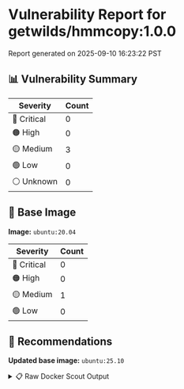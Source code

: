 # Vulnerability Report for getwilds/hmmcopy:1.0.0

Report generated on 2025-09-10 16:23:22 PST

## 📊 Vulnerability Summary

| Severity | Count |
|----------|-------|
| 🔴 Critical | 0 |
| 🟠 High | 0 |
| 🟡 Medium | 3 |
| 🟢 Low | 0 |
| ⚪ Unknown | 0 |

## 🐳 Base Image

**Image:** `ubuntu:20.04`

| Severity | Count |
|----------|-------|
| 🔴 Critical | 0 |
| 🟠 High | 0 |
| 🟡 Medium | 1 |
| 🟢 Low | 0 |

## 🔄 Recommendations

**Updated base image:** `ubuntu:25.10`

<details>
<summary>📋 Raw Docker Scout Output</summary>

```text
Target             │  getwilds/hmmcopy:1.0.0  │    0C     0H     3M     0L   
    digest           │  4fb162b7afa8                    │                              
  Base image         │  ubuntu:20.04                    │    0C     0H     1M     0L   
  Updated base image │  ubuntu:25.10                    │    0C     0H     0M     0L   
                     │                                  │                  -1          

What's next:
    View vulnerabilities → docker scout cves getwilds/hmmcopy:1.0.0
    View base image update recommendations → docker scout recommendations getwilds/hmmcopy:1.0.0
    Include policy results in your quickview by supplying an organization → docker scout quickview getwilds/hmmcopy:1.0.0 --org <organization>
```
</details>
